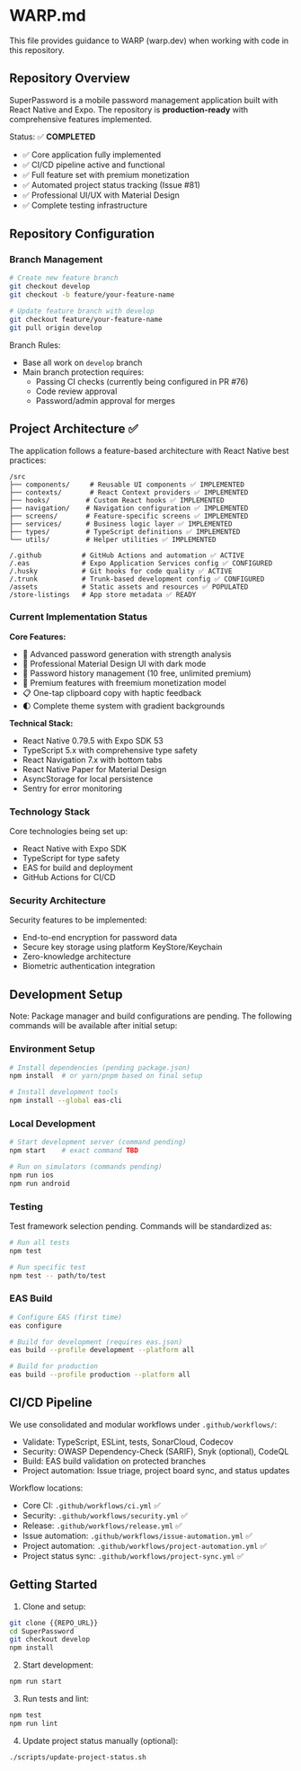 # WARP.md

This file provides guidance to WARP (warp.dev) when working with code in this repository.

## Repository Overview

SuperPassword is a mobile password management application built with React Native and Expo. The repository is **production-ready** with comprehensive features implemented.

Status: ✅ **COMPLETED**

- ✅ Core application fully implemented
- ✅ CI/CD pipeline active and functional
- ✅ Full feature set with premium monetization
- ✅ Automated project status tracking (Issue #81)
- ✅ Professional UI/UX with Material Design
- ✅ Complete testing infrastructure

## Repository Configuration

### Branch Management

```bash path=null start=null
# Create new feature branch
git checkout develop
git checkout -b feature/your-feature-name

# Update feature branch with develop
git checkout feature/your-feature-name
git pull origin develop
```

Branch Rules:

- Base all work on `develop` branch
- Main branch protection requires:
  - Passing CI checks (currently being configured in PR #76)
  - Code review approval
  - Password/admin approval for merges

## Project Architecture ✅

The application follows a feature-based architecture with React Native best practices:

```text path=null start=null
/src
├── components/     # Reusable UI components ✅ IMPLEMENTED
├── contexts/       # React Context providers ✅ IMPLEMENTED 
├── hooks/         # Custom React hooks ✅ IMPLEMENTED
├── navigation/    # Navigation configuration ✅ IMPLEMENTED
├── screens/       # Feature-specific screens ✅ IMPLEMENTED
├── services/      # Business logic layer ✅ IMPLEMENTED
├── types/         # TypeScript definitions ✅ IMPLEMENTED
└── utils/         # Helper utilities ✅ IMPLEMENTED

/.github          # GitHub Actions and automation ✅ ACTIVE
/.eas             # Expo Application Services config ✅ CONFIGURED
/.husky           # Git hooks for code quality ✅ ACTIVE
/.trunk           # Trunk-based development config ✅ CONFIGURED
/assets           # Static assets and resources ✅ POPULATED
/store-listings   # App store metadata ✅ READY
```

### Current Implementation Status

**Core Features:** 
- 🔐 Advanced password generation with strength analysis
- 📱 Professional Material Design UI with dark mode
- 📜 Password history management (10 free, unlimited premium)
- 🎯 Premium features with freemium monetization model
- 📋 One-tap clipboard copy with haptic feedback
- 🌓 Complete theme system with gradient backgrounds

**Technical Stack:**
- React Native 0.79.5 with Expo SDK 53
- TypeScript 5.x with comprehensive type safety
- React Navigation 7.x with bottom tabs
- React Native Paper for Material Design
- AsyncStorage for local persistence
- Sentry for error monitoring

### Technology Stack

Core technologies being set up:

- React Native with Expo SDK
- TypeScript for type safety
- EAS for build and deployment
- GitHub Actions for CI/CD

### Security Architecture

Security features to be implemented:

- End-to-end encryption for password data
- Secure key storage using platform KeyStore/Keychain
- Zero-knowledge architecture
- Biometric authentication integration

## Development Setup

Note: Package manager and build configurations are pending. The following commands will be available after initial setup:

### Environment Setup

```bash path=null start=null
# Install dependencies (pending package.json)
npm install  # or yarn/pnpm based on final setup

# Install development tools
npm install --global eas-cli
```

### Local Development

```bash path=null start=null
# Start development server (command pending)
npm start    # exact command TBD

# Run on simulators (commands pending)
npm run ios
npm run android
```

### Testing

Test framework selection pending. Commands will be standardized as:

```bash path=null start=null
# Run all tests
npm test

# Run specific test
npm test -- path/to/test
```

### EAS Build

```bash path=null start=null
# Configure EAS (first time)
eas configure

# Build for development (requires eas.json)
eas build --profile development --platform all

# Build for production
eas build --profile production --platform all
```

## CI/CD Pipeline

We use consolidated and modular workflows under `.github/workflows/`:

- Validate: TypeScript, ESLint, tests, SonarCloud, Codecov
- Security: OWASP Dependency-Check (SARIF), Snyk (optional), CodeQL
- Build: EAS build validation on protected branches
- Project automation: Issue triage, project board sync, and status updates

Workflow locations:

- Core CI: `.github/workflows/ci.yml` ✅
- Security: `.github/workflows/security.yml` ✅
- Release: `.github/workflows/release.yml` ✅
- Issue automation: `.github/workflows/issue-automation.yml` ✅
- Project automation: `.github/workflows/project-automation.yml` ✅
- Project status sync: `.github/workflows/project-sync.yml` ✅

## Getting Started

1. Clone and setup:

```bash path=null start=null
git clone {{REPO_URL}}
cd SuperPassword
git checkout develop
npm install
```

2. Start development:

```bash path=null start=null
npm run start
```

3. Run tests and lint:

```bash path=null start=null
npm test
npm run lint
```

4. Update project status manually (optional):

```bash path=null start=null
./scripts/update-project-status.sh
```
